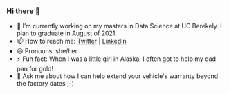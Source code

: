 ### Hi there 👋
- 🔭 I’m currently working on my masters in Data Science at UC Berekely. I plan to graduate in August of 2021.
- 📫 How to reach me: [Twitter](https://twitter.com/lauratreider) | [LinkedIn](https://www.linkedin.com/in/laura-treider/)
- 😄 Pronouns: she/her
- ⚡ Fun fact: When I was a little girl in Alaska, I often got to help my dad pan for gold!
- 💬 Ask me about how I can help extend your vehicle's warranty beyond the factory dates ;-)
